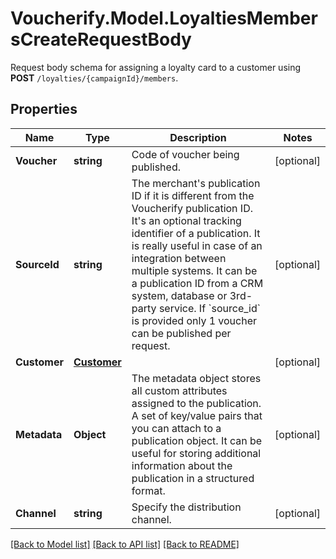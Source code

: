 # Voucherify.Model.LoyaltiesMembersCreateRequestBody
Request body schema for assigning a loyalty card to a customer using **POST** `/loyalties/{campaignId}/members`.

## Properties

Name | Type | Description | Notes
------------ | ------------- | ------------- | -------------
**Voucher** | **string** | Code of voucher being published. | [optional] 
**SourceId** | **string** | The merchant&#39;s publication ID if it is different from the Voucherify publication ID. It&#39;s an optional tracking identifier of a publication. It is really useful in case of an integration between multiple systems. It can be a publication ID from a CRM system, database or 3rd-party service. If &#x60;source_id&#x60; is provided only 1 voucher can be published per request. | [optional] 
**Customer** | [**Customer**](Customer.md) |  | [optional] 
**Metadata** | **Object** | The metadata object stores all custom attributes assigned to the publication. A set of key/value pairs that you can attach to a publication object. It can be useful for storing additional information about the publication in a structured format. | [optional] 
**Channel** | **string** | Specify the distribution channel. | [optional] 

[[Back to Model list]](../../README.md#documentation-for-models) [[Back to API list]](../../README.md#documentation-for-api-endpoints) [[Back to README]](../../README.md)

